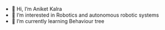- 👋 Hi, I’m Aniket Kalra
- 👀 I’m interested in Robotics and autonomous robotic systems
- 🌱 I’m currently learning Behaviour tree

<!---
aniketkalra11/aniketkalra11 is a ✨ special ✨ repository because its `README.md` (this file) appears on your GitHub profile.
You can click the Preview link to take a look at your changes.
--->
